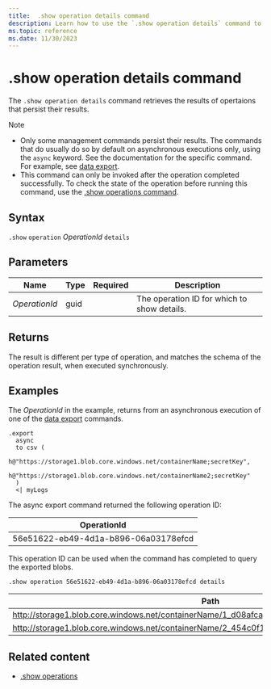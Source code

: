 ```yaml
---
title:  .show operation details command
description: Learn how to use the `.show operation details` command to view the details of an operation.
ms.topic: reference
ms.date: 11/30/2023
---
```

# .show operation details command

The `.show operation details` command retrieves the results of opertaions that persist their results.

> [!NOTE]
> * Only some management commands persist their results. The commands that do usually do so by default on asynchronous executions only, using the `async` keyword. See the documentation for the specific command. For example, see [data export](data-export/index.md).
> * This command can only be invoked after the operation completed successfully. To check the state of the operation before running this command, use the [.show operations command](show-operations.md).

## Syntax

`.show` `operation` *OperationId* `details`

## Parameters

|Name|Type|Required|Description|
|--|--|--|--|
| *OperationId* | guid | | The operation ID for which to show details.|

## Returns

The result is different per type of operation, and matches the schema of the operation result, when executed synchronously.

## Examples

The *OperationId* in the example, returns from an asynchronous execution of one
of the [data export](../management/data-export/index.md) commands.

```kusto
.export 
  async 
  to csv ( 
    h@"https://storage1.blob.core.windows.net/containerName;secretKey", 
    h@"https://storage1.blob.core.windows.net/containerName2;secretKey" 
  ) 
  <| myLogs 
```

The async export command returned the following operation ID:

|OperationId|
|---|
|56e51622-eb49-4d1a-b896-06a03178efcd|

This operation ID can be used when the command has completed to query the exported blobs.

```kusto
.show operation 56e51622-eb49-4d1a-b896-06a03178efcd details 
```

|Path|NumRecords |
|---|---|
|http://storage1.blob.core.windows.net/containerName/1_d08afcae2f044c1092b279412dcb571b.csv|10|
|http://storage1.blob.core.windows.net/containerName/2_454c0f1359e24795b6529da8a0101330.csv|15|

## Related content

* [.show operations](show-operations.md)
